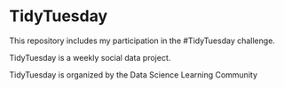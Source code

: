 # TidyTuesday
This repository includes my participation in the #TidyTuesday challenge.

TidyTuesday is a weekly social data project.

TidyTuesday is organized by the Data Science Learning Community

